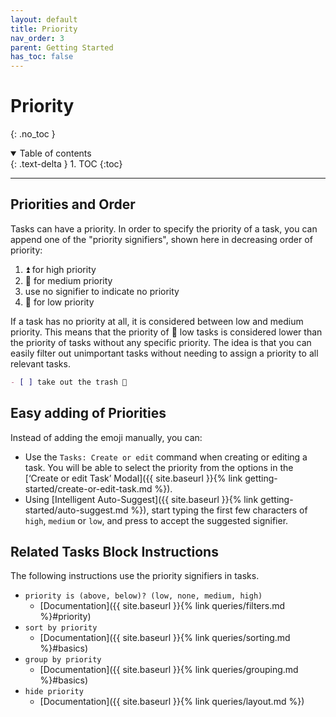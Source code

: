 ```yaml
---
layout: default
title: Priority
nav_order: 3
parent: Getting Started
has_toc: false
---
```


# Priority

{: .no_toc }

<details open markdown="block">
  <summary>
    Table of contents
  </summary>
  {: .text-delta }
1. TOC
{:toc}
</details>

---

## Priorities and Order

Tasks can have a priority.
In order to specify the priority of a task, you can append one of the "priority signifiers", shown here in decreasing order of priority:

1. ⏫ for high priority
2. 🔼 for medium priority
3. use no signifier to indicate no priority
4. 🔽 for low priority

If a task has no priority at all, it is considered between low and medium priority.
This means that the priority of 🔽 low tasks is considered lower than the priority of tasks without any specific priority.
The idea is that you can easily filter out unimportant tasks without needing to assign a priority to all relevant tasks.

```markdown
- [ ] take out the trash 🔼
```

## Easy adding of Priorities

Instead of adding the emoji manually, you can:

- Use the `Tasks: Create or edit` command when creating or editing a task.
  You will be able to select the priority from the options in the [‘Create or edit Task’ Modal]({{ site.baseurl }}{% link getting-started/create-or-edit-task.md %}).
- Using [Intelligent Auto-Suggest]({{ site.baseurl }}{% link getting-started/auto-suggest.md %}),
  start typing the first few characters of `high`, `medium` or `low`, and press <return> to accept the suggested signifier.

## Related Tasks Block Instructions

The following instructions use the priority signifiers in tasks.

- `priority is (above, below)? (low, none, medium, high)`
  - [Documentation]({{ site.baseurl }}{% link queries/filters.md %}#priority)
- `sort by priority`
  - [Documentation]({{ site.baseurl }}{% link queries/sorting.md %}#basics)
- `group by priority`
  - [Documentation]({{ site.baseurl }}{% link queries/grouping.md %}#basics)
- `hide priority`
  - [Documentation]({{ site.baseurl }}{% link queries/layout.md %})
